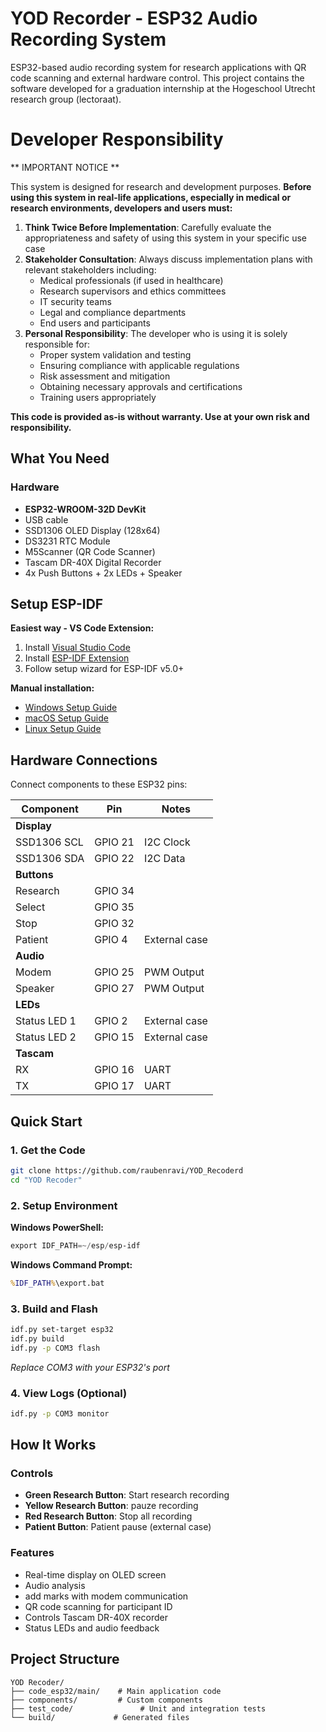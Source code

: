 # YOD Recorder - ESP32 Audio Recording System

ESP32-based audio recording system for research applications with QR code scanning and external hardware control.
This project contains the software developed for a graduation internship at the Hogeschool Utrecht research group (lectoraat).

# Developer Responsibility

** IMPORTANT NOTICE **

This system is designed for research and development purposes. **Before using this system in real-life applications, especially in medical or research environments, developers and users must:**

1. **Think Twice Before Implementation**: Carefully evaluate the appropriateness and safety of using this system in your specific use case
2. **Stakeholder Consultation**: Always discuss implementation plans with relevant stakeholders including:
   - Medical professionals (if used in healthcare)
   - Research supervisors and ethics committees
   - IT security teams
   - Legal and compliance departments
   - End users and participants
3. **Personal Responsibility**: The developer who is using it is solely responsible for:
   - Proper system validation and testing
   - Ensuring compliance with applicable regulations
   - Risk assessment and mitigation
   - Obtaining necessary approvals and certifications
   - Training users appropriately

**This code is provided as-is without warranty. Use at your own risk and responsibility.**

## What You Need

### Hardware
- **ESP32-WROOM-32D DevKit**
- USB cable
- SSD1306 OLED Display (128x64)
- DS3231 RTC Module
- M5Scanner (QR Code Scanner)
- Tascam DR-40X Digital Recorder
- 4x Push Buttons + 2x LEDs + Speaker

## Setup ESP-IDF

**Easiest way - VS Code Extension:**
1. Install [Visual Studio Code](https://code.visualstudio.com/)
2. Install [ESP-IDF Extension](https://marketplace.visualstudio.com/items?itemName=espressif.esp-idf-extension)
3. Follow setup wizard for ESP-IDF v5.0+

**Manual installation:**
- [Windows Setup Guide](https://docs.espressif.com/projects/esp-idf/en/latest/esp32/get-started/windows-setup.html)
- [macOS Setup Guide](https://docs.espressif.com/projects/esp-idf/en/latest/esp32/get-started/macos-setup.html)
- [Linux Setup Guide](https://docs.espressif.com/projects/esp-idf/en/latest/esp32/get-started/linux-macos-setup.html)

## Hardware Connections

Connect components to these ESP32 pins:

| Component | Pin | Notes |
|-----------|-----|-------|
| **Display** | | |
| SSD1306 SCL | GPIO 21 | I2C Clock |
| SSD1306 SDA | GPIO 22 | I2C Data |
| **Buttons** | | |
| Research | GPIO 34 | |
| Select | GPIO 35 | |
| Stop | GPIO 32 | |
| Patient | GPIO 4 | External case |
| **Audio** | | |
| Modem | GPIO 25 | PWM Output |
| Speaker | GPIO 27 | PWM Output |
| **LEDs** | | |
| Status LED 1 | GPIO 2 | External case |
| Status LED 2 | GPIO 15 | External case |
| **Tascam** | | |
| RX | GPIO 16 | UART |
| TX | GPIO 17 | UART |


## Quick Start

### 1. Get the Code
```bash
git clone https://github.com/raubenravi/YOD_Recoderd
cd "YOD Recoder"
```

### 2. Setup Environment
**Windows PowerShell:**
```powershell
export IDF_PATH=~/esp/esp-idf
```

**Windows Command Prompt:**
```cmd
%IDF_PATH%\export.bat
```



### 3. Build and Flash
```bash
idf.py set-target esp32
idf.py build
idf.py -p COM3 flash
```
*Replace COM3 with your ESP32's port*

### 4. View Logs (Optional)
```bash
idf.py -p COM3 monitor
```


## How It Works

### Controls
- **Green Research Button**: Start research recording
- **Yellow Research Button**: pauze recording  
- **Red Research Button**: Stop all recording
- **Patient Button**: Patient pause (external case)

### Features
- Real-time display on OLED screen
- Audio analysis
- add marks with modem communication
- QR code scanning for participant ID
- Controls Tascam DR-40X recorder 
- Status LEDs and audio feedback


## Project Structure
```
YOD Recoder/
├── code_esp32/main/    # Main application code
├── components/         # Custom components  
├── test_code/               # Unit and integration tests
└── build/             # Generated files


```
